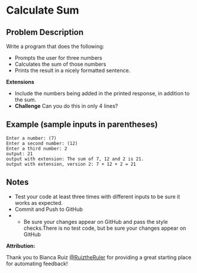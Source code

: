 # Calculate Sum

## Problem Description
Write a program that does the following:
* Prompts the user for three numbers
* Calculates the sum of those numbers
* Prints the result in a nicely formatted sentence.

**Extensions**
* Include the numbers being added in the printed response, in addition to the sum.
* **Challenge** Can you do this in only 4 lines?

## Example (sample inputs in parentheses)
```
Enter a number: (7)
Enter a second number: (12)
Enter a third number: 2
output: 21
output with extension: The sum of 7, 12 and 2 is 21.
output with extension, version 2: 7 + 12 + 2 = 21

```

## Notes
* Test your code at least three times with different inputs to be sure it works as expected.
* Commit and Push to GitHub
* * Be sure your changes appear on GitHub and pass the style checks.There is no test code, but be sure your changes appear on GitHub


**Attribution:**

Thank you to Bianca Ruiz [@RuiztheRuler](https://github.com/RuizTheRuler) for providing a great starting place for automating feedback!
